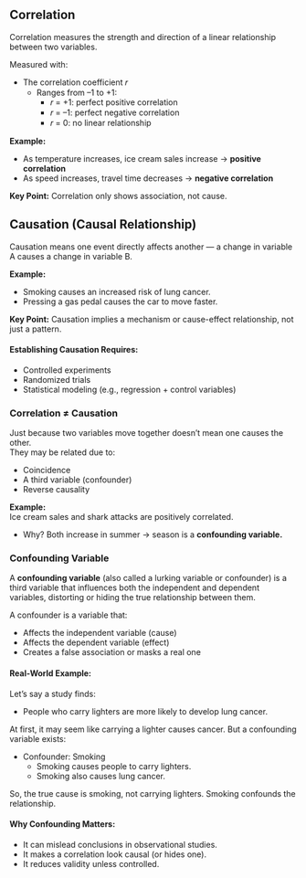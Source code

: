 ## Correlation
Correlation measures the strength and direction of a linear relationship between two variables.

Measured with:
- The correlation coefficient 𝑟
  - Ranges from –1 to +1:
    - 𝑟 = +1: perfect positive correlation
    - 𝑟 = –1: perfect negative correlation
    - 𝑟 = 0: no linear relationship

**Example:**  
- As temperature increases, ice cream sales increase → **positive correlation**
- As speed increases, travel time decreases → **negative correlation**  

**Key Point:** Correlation only shows association, not cause.

## Causation (Causal Relationship)
Causation means one event directly affects another — a change in variable A causes a change in variable B.  

**Example:**
- Smoking causes an increased risk of lung cancer.
- Pressing a gas pedal causes the car to move faster.

**Key Point:** Causation implies a mechanism or cause-effect relationship, not just a pattern.

#### Establishing Causation Requires:
- Controlled experiments
- Randomized trials
- Statistical modeling (e.g., regression + control variables)

### Correlation ≠ Causation
Just because two variables move together doesn’t mean one causes the other.  
They may be related due to:
- Coincidence
- A third variable (confounder)
- Reverse causality

**Example:**  
Ice cream sales and shark attacks are positively correlated.
- Why? Both increase in summer → season is a **confounding variable.**

### Confounding Variable
A **confounding variable** (also called a lurking variable or confounder) is a third variable that influences both the independent and dependent variables, distorting or hiding the true relationship between them.  

A confounder is a variable that:
- Affects the independent variable (cause)
- Affects the dependent variable (effect)
- Creates a false association or masks a real one

#### Real-World Example:
Let’s say a study finds:
- People who carry lighters are more likely to develop lung cancer.  

At first, it may seem like carrying a lighter causes cancer. But a confounding variable exists:
- Confounder: Smoking
  - Smoking causes people to carry lighters.
  - Smoking also causes lung cancer.  

So, the true cause is smoking, not carrying lighters. Smoking confounds the relationship.

#### Why Confounding Matters:
- It can mislead conclusions in observational studies.
- It makes a correlation look causal (or hides one).
- It reduces validity unless controlled.
